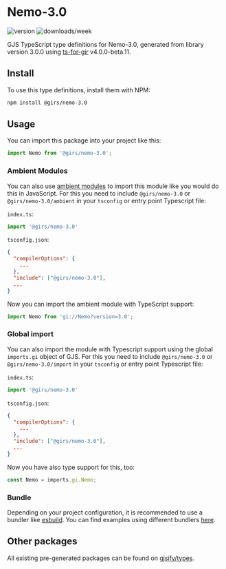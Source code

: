 
# Nemo-3.0

![version](https://img.shields.io/npm/v/@girs/nemo-3.0)
![downloads/week](https://img.shields.io/npm/dw/@girs/nemo-3.0)


GJS TypeScript type definitions for Nemo-3.0, generated from library version 3.0.0 using [ts-for-gir](https://github.com/gjsify/ts-for-gir) v4.0.0-beta.11.


## Install

To use this type definitions, install them with NPM:
```bash
npm install @girs/nemo-3.0
```

## Usage

You can import this package into your project like this:
```ts
import Nemo from '@girs/nemo-3.0';
```

### Ambient Modules

You can also use [ambient modules](https://github.com/gjsify/ts-for-gir/tree/main/packages/cli#ambient-modules) to import this module like you would do this in JavaScript.
For this you need to include `@girs/nemo-3.0` or `@girs/nemo-3.0/ambient` in your `tsconfig` or entry point Typescript file:

`index.ts`:
```ts
import '@girs/nemo-3.0'
```

`tsconfig.json`:
```json
{
  "compilerOptions": {
    ...
  },
  "include": ["@girs/nemo-3.0"],
  ...
}
```

Now you can import the ambient module with TypeScript support: 

```ts
import Nemo from 'gi://Nemo?version=3.0';
```

### Global import

You can also import the module with Typescript support using the global `imports.gi` object of GJS.
For this you need to include `@girs/nemo-3.0` or `@girs/nemo-3.0/import` in your `tsconfig` or entry point Typescript file:

`index.ts`:
```ts
import '@girs/nemo-3.0'
```

`tsconfig.json`:
```json
{
  "compilerOptions": {
    ...
  },
  "include": ["@girs/nemo-3.0"],
  ...
}
```

Now you have also type support for this, too:

```ts
const Nemo = imports.gi.Nemo;
```

### Bundle

Depending on your project configuration, it is recommended to use a bundler like [esbuild](https://esbuild.github.io/). You can find examples using different bundlers [here](https://github.com/gjsify/ts-for-gir/tree/main/examples).

## Other packages

All existing pre-generated packages can be found on [gjsify/types](https://github.com/gjsify/types).

